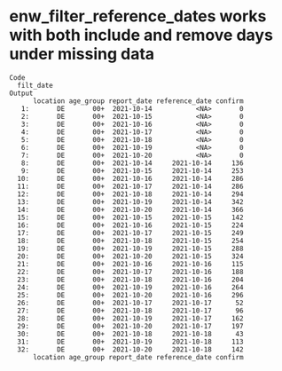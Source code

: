 # enw_filter_reference_dates works with both include and remove days under missing data

    Code
      filt_date
    Output
          location age_group report_date reference_date confirm
       1:       DE       00+  2021-10-14           <NA>       0
       2:       DE       00+  2021-10-15           <NA>       0
       3:       DE       00+  2021-10-16           <NA>       0
       4:       DE       00+  2021-10-17           <NA>       0
       5:       DE       00+  2021-10-18           <NA>       0
       6:       DE       00+  2021-10-19           <NA>       0
       7:       DE       00+  2021-10-20           <NA>       0
       8:       DE       00+  2021-10-14     2021-10-14     136
       9:       DE       00+  2021-10-15     2021-10-14     253
      10:       DE       00+  2021-10-16     2021-10-14     286
      11:       DE       00+  2021-10-17     2021-10-14     286
      12:       DE       00+  2021-10-18     2021-10-14     294
      13:       DE       00+  2021-10-19     2021-10-14     342
      14:       DE       00+  2021-10-20     2021-10-14     366
      15:       DE       00+  2021-10-15     2021-10-15     142
      16:       DE       00+  2021-10-16     2021-10-15     224
      17:       DE       00+  2021-10-17     2021-10-15     249
      18:       DE       00+  2021-10-18     2021-10-15     254
      19:       DE       00+  2021-10-19     2021-10-15     288
      20:       DE       00+  2021-10-20     2021-10-15     324
      21:       DE       00+  2021-10-16     2021-10-16     115
      22:       DE       00+  2021-10-17     2021-10-16     188
      23:       DE       00+  2021-10-18     2021-10-16     204
      24:       DE       00+  2021-10-19     2021-10-16     264
      25:       DE       00+  2021-10-20     2021-10-16     296
      26:       DE       00+  2021-10-17     2021-10-17      52
      27:       DE       00+  2021-10-18     2021-10-17      96
      28:       DE       00+  2021-10-19     2021-10-17     162
      29:       DE       00+  2021-10-20     2021-10-17     197
      30:       DE       00+  2021-10-18     2021-10-18      43
      31:       DE       00+  2021-10-19     2021-10-18     113
      32:       DE       00+  2021-10-20     2021-10-18     142
          location age_group report_date reference_date confirm

